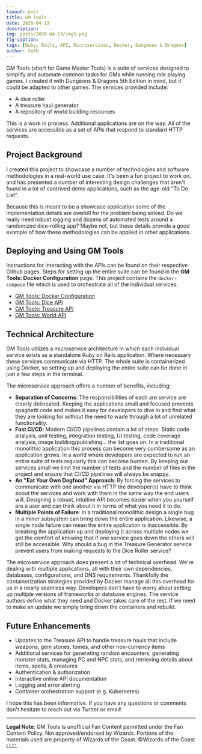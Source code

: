 ```yaml
---
layout: post
title: GM Tools
date: 2020-04-13
description:
img: posts/2020-04-13/img5.png
fig-caption:
tags: [Ruby, Rails, API, Microservices, Docker, Dungeons & Dragons]
author: Seth
---
```


GM Tools (short for Game Master Tools) is a suite of services designed to simplify and automate common tasks for GMs while running role playing games. I created it with Dungeons & Dragons 5th Edition in mind, but it could be adapted to other games. The services provided include:

* A dice roller
* A treasure haul generator
* A repository of world building resources

This is a work in process. Additional applications are on the way. All of the services are accessible as a set of APIs that respond to standard HTTP requests.

## Project Background

I created this project to showcase a number of technologies and software methodologies in a real-world use case. It's been a fun project to work on, and has presented a number of interesting design challenges that aren't found in a lot of contrived demo applications, such as the age-old "To Do List".

Because this is meant to be a showcase application some of the implementation details are overkill for the problem being solved. Do we really need robust logging and dozens of automated tests around a randomized dice-rolling app? Maybe not, but these details provide a good example of how these methodologies can be applied in other applications.

## Deploying and Using GM Tools

Instructions for interacting with the APIs can be found on their respective Github pages. Steps for setting up the entire suite can be found in the **GM Tools: Docker Configuration** page. This project contains the `docker-compose` file which is used to orchestrate all of the individual services.

* [GM Tools: Docker Configuration](https://github.com/sethpuckett/gm-tools-docker)
* [GM Tools: Dice API](https://github.com/sethpuckett/gm-dice)
* [GM Tools: Treasure API](https://github.com/sethpuckett/gm-treasure)
* [GM Tools: World API](https://github.com/sethpuckett/gm-world)

## Technical Architecture

GM Tools utilizes a microservice architecture in which each individual service exists as a standalone Ruby on Rails application. Where necessary these services communicate via HTTP. The whole suite is containerized using Docker, so setting up and deploying the entire suite can be done in just a few steps in the terminal.

The microservice approach offers a number of benefits, including:
* **Separation of Concerns**: The responsibilities of each are service are clearly delineated. Keeping the applications small and focused prevents spaghetti code and makes it easy for developers to dive in and find what they are looking for without the need to wade through a lot of unrelated functionality.
* **Fast CI/CD**: Modern CI/CD pipelines contain a lot of steps. Static code analysis, unit testing, integration testing, UI testing, code coverage analysis, image building/publishing... the list goes on. In a traditional monolithic application this process can become very cumbersome as an application grows. In a world where developers are expected to run an entire suite of tests regularly this can become burden. By keeping our services small we limit the number of tests and the number of files in the project and ensure that CI/CD pipelines will always be snappy.
* **An "Eat Your Own Dogfood" Approach**: By forcing the services to communicate with one another via HTTP the developer(s) have to think about the services and work with them in the same way the end users will. Designing a robust, intuitive API becomes easier when you yourself are a user and can think about it in terms of what you need it to do.
* **Multiple Points of Failure**: In a traditional monolithic design a single bug in a minor subsystem can bring down the entire application. Likewise, a single node failure can mean the entire application is inaccessible. By breaking the application up and deploying it across multiple nodes we get the comfort of knowing that if one service goes down the others will still be accessible. Why should a bug in the Treasure Generator service prevent users from making requests to the Dice Roller service?

The microservice approach does present a lot of technical overhead. We're dealing with multiple applications, all with their own dependencies, databases, configurations, and DNS requirements. Thankfully the containerization strategies provided by Docker manage all this overhead for us in a nearly seamless way. Developers don't have to worry about setting up multiple versions of frameworks or database engines. The service authors define what they need and Docker takes care of the rest. If we need to make an update we simply bring down the containers and rebuild.

## Future Enhancements

* Updates to the Treasure API to handle treasure hauls that include weapons, gem stones, tomes, and other non-currency items
* Additional services for generating random encounters, generating monster stats, managing PC and NPC stats, and retrieving details about items, spells, & creatures
* Authentication & authorization
* Interactive online API documentation
* Logging and error alerting
* Container orchestration support (e.g. Kubernetes)

I hope this has been informative. If you have any questions or comments don't hesitate to reach out via Twitter or email!

---

**Legal Note**: GM Tools is unofficial Fan Content permitted under the Fan Content Policy. Not approved/endorsed by Wizards. Portions of the materials used are property of Wizards of the Coast. ©Wizards of the Coast LLC.
